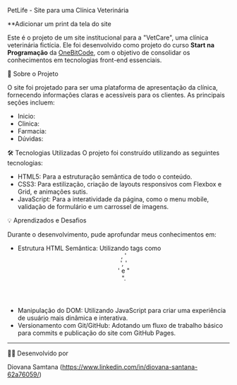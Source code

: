 PetLife - Site para uma Clínica Veterinária

**Adicionar um print da tela do site

Este é o projeto de um site institucional para a "VetCare", uma clínica veterinária fictícia. Ele foi desenvolvido como projeto do curso **Start na Programação** da [OneBitCode](https://onebitcode.com/), com o objetivo de consolidar os conhecimentos em tecnologias front-end essenciais.

🚀 Sobre o Projeto

O site foi projetado para ser uma plataforma de apresentação da clínica, fornecendo informações claras e acessíveis para os clientes. As principais seções incluem:

* Inicio: 
* Clinica: 
* Farmacia: 
* Dúvidas: 

🛠️ Tecnologias Utilizadas
O projeto foi construído utilizando as seguintes tecnologias:

* HTML5: Para a estruturação semântica de todo o conteúdo.
* CSS3: Para estilização, criação de layouts responsivos com Flexbox e Grid, e animações sutis.
* JavaScript: Para a interatividade da página, como o menu mobile, validação de formulário e um carrossel de imagens.

💡 Aprendizados e Desafios

Durante o desenvolvimento, pude aprofundar meus conhecimentos em:

* Estrutura HTML Semântica: Utilizando tags como <header>, '<main>', '<section>' e "<footer>".
* Manipulação do DOM: Utilizando JavaScript para criar uma experiência de usuário mais dinâmica e interativa.
* Versionamento com Git/GitHub: Adotando um fluxo de trabalho básico para commits e publicação do site com GitHub Pages.

---

👨‍💻 Desenvolvido por

Diovana Samtana (https://www.linkedin.com/in/diovana-santana-62a76059/)
